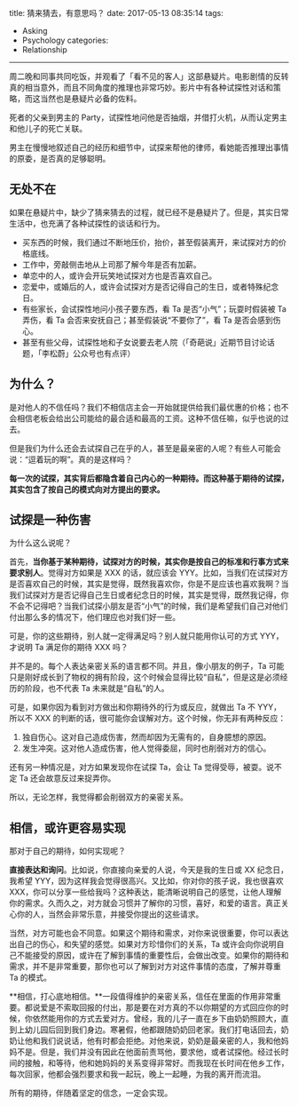 title: 猜来猜去，有意思吗？
date: 2017-05-13 08:35:14
tags:
  - Asking
  - Psychology
categories:
  - Relationship
---

周二晚和同事共同吃饭，并观看了「看不见的客人」这部悬疑片。电影剧情的反转真的相当意外，而且不同角度的推理也非常巧妙。影片中有各种试探性对话和策略，而这当然也是悬疑片必备的佐料。  

死者的父亲到男主的 Party，试探性地问他是否抽烟，并借打火机，从而认定男主和他儿子的死亡关联。  

男主在慢慢地叙述自己的经历和细节中，试探来帮他的律师，看她能否推理出事情的原委，是否真的足够聪明。  


## 无处不在

如果在悬疑片中，缺少了猜来猜去的过程，就已经不是悬疑片了。但是，其实日常生活中，也充满了各种试探性的谈话和行为。  

* 买东西的时候，我们通过不断地压价，抬价，甚至假装离开，来试探对方的价格底线。  
* 工作中，旁敲侧击地从上司那了解今年是否有加薪。  
* 单恋中的人，或许会开玩笑地试探对方也是否喜欢自己。  
* 恋爱中，或婚后的人，或许会试探对方是否记得自己的生日，或者特殊纪念日。  
* 有些家长，会试探性地问小孩子要东西，看 Ta 是否“小气”；玩耍时假装被 Ta 弄伤，看 Ta 会否来安抚自己；甚至假装说“不要你了”，看 Ta 是否会感到伤心。  
* 甚至有些父母，试探性地和子女说要去老人院（「奇葩说」近期节目讨论话题，「李松蔚」公众号也有点评）


## 为什么？

是对他人的不信任吗？我们不相信店主会一开始就提供给我们最优惠的价格；也不会相信老板会给出公司能给的最合适和最高的工资。这种不信任嘛，似乎也说的过去。  

但是我们为什么还会去试探自己在乎的人，甚至是最亲密的人呢？有些人可能会说：“逗着玩的啊”。真的是这样吗？  

**每一次的试探，其实背后都隐含着自己内心的一种期待。而这种基于期待的试探，其实包含了按自己的模式向对方提出的要求。**  


## 试探是一种伤害

为什么这么说呢？

首先，**当你基于某种期待，试探对方的时候，其实你是按自己的标准和行事方式来要求别人**。觉得对方如果是 XXX 的话，就应该会 YYY。比如，当我们在试探对方是否喜欢自己的时候，其实是觉得，既然我喜欢你，你是不是应该也喜欢我啊？当我们试探对方是否记得自己生日或者纪念日的时候，其实是觉得，既然我记得，你不会不记得吧？当我们试探小朋友是否“小气”的时候，我们是希望我们自己对他们付出那么多的情况下，他们理应也对我们好一些。  

可是，你的这些期待，别人就一定得满足吗？别人就只能用你认可的方式 YYY，才说明 Ta 满足你的期待 XXX 吗？

并不是的。每个人表达亲密关系的语言都不同。并且，像小朋友的例子，Ta 可能只是刚好成长到了物权的拥有阶段，这个时候会显得比较“自私”，但是这是必须经历的阶段，也不代表 Ta 未来就是“自私”的人。  

可是，如果你因为看到对方做出和你期待外的行为或反应，就做出 Ta 不 YYY，所以不 XXX 的判断的话，很可能你会误解对方。这个时候，你无非有两种反应：  

1. 独自伤心。这对自己造成伤害，然而却因为无需有的，自身臆想的原因。  
2. 发生冲突。这对他人造成伤害，他人觉得委屈，同时也削弱对方的信心。  

还有另一种情况是，对方如果发现你在试探 Ta，会让 Ta 觉得受辱，被耍。说不定 Ta 还会故意反过来捉弄你。  

所以，无论怎样，我觉得都会削弱双方的亲密关系。  


## 相信，或许更容易实现

那对于自己的期待，如何实现呢？

**直接表达和询问**。比如说，你直接向亲爱的人说，今天是我的生日或 XX 纪念日，我希望 YYY，因为这样我会觉得很高兴。又比如，你对你的孩子说，我也很喜欢 XXX，你可以分享一些给我吗？这种表达，能清晰说明自己的感觉，让他人理解你的需求。久而久之，对方就会习惯并了解你的习惯，喜好，和爱的语言。真正关心你的人，当然会非常乐意，并接受你提出的这些请求。  

当然，对方可能也会不同意。如果这个期待和需求，对你来说很重要，你可以表达出自己的伤心，和失望的感觉。如果对方珍惜你们的关系，Ta 或许会向你说明自己不能接受的原因，或许在了解到事情的重要性后，会做出改变。如果你的期待和需求，并不是非常重要，那你也可以了解到对方对这件事情的态度，了解并尊重 Ta 的模式。  

**相信，打心底地相信。**一段值得维护的亲密关系，信任在里面的作用非常重要。都说爱是不索取回报的付出，那是要在对方真的不以你期望的方式回应你的时候，你依然能用你的方式去爱对方。曾经，我的儿子一直在乡下由奶奶照顾大，直到上幼儿园后回到我们身边。寒暑假，他都跟随奶奶回老家。我们打电话回去，奶奶让他和我们说说话，他有时都会拒绝。对他来说，奶奶是最亲密的人，我和他妈妈不是。但是，我们并没有因此在他面前责骂他，要求他，或者试探他。经过长时间的接触，和等待，他和她妈妈的关系变得非常好。而我现在长时间在他乡工作，每次回家，他都会强烈要求和我一起玩，晚上一起睡，为我的离开而流泪。  

所有的期待，伴随着坚定的信念，一定会实现。  

